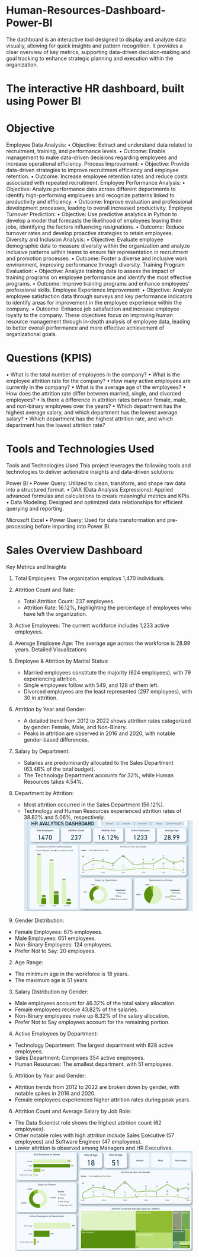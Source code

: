# Human-Resources-Dashboard-Power-BI
The dashboard is an interactive tool designed to display and analyze data visually, allowing for quick insights and pattern recognition. It provides a clear overview of key metrics, supporting data-driven decision-making and goal tracking to enhance strategic planning and execution within the organization.

# The interactive HR dashboard, built using Power BI

# Objective

Employee Data Analysis: • Objective: Extract and understand data related to recruitment, training, and performance levels. • Outcome: Enable management to make data-driven decisions regarding employees and increase operational efficiency.
Process Improvement: • Objective: Provide data-driven strategies to improve recruitment efficiency and employee retention. • Outcome: Increase employee retention rates and reduce costs associated with repeated recruitment.
Employee Performance Analysis: • Objective: Analyze performance data across different departments to identify high-performing employees and recognize patterns linked to productivity and efficiency. • Outcome: Improve evaluation and professional development processes, leading to overall increased productivity.
Employee Turnover Prediction: • Objective: Use predictive analytics in Python to develop a model that forecasts the likelihood of employees leaving their jobs, identifying the factors influencing resignations. • Outcome: Reduce turnover rates and develop proactive strategies to retain employees.
Diversity and Inclusion Analysis: • Objective: Evaluate employee demographic data to measure diversity within the organization and analyze inclusive patterns within teams to ensure fair representation in recruitment and promotion processes. • Outcome: Foster a diverse and inclusive work environment, improving performance through diversity.
Training Program Evaluation: • Objective: Analyze training data to assess the impact of training programs on employee performance and identify the most effective programs. • Outcome: Improve training programs and enhance employees' professional skills.
Employee Experience Improvement: • Objective: Analyze employee satisfaction data through surveys and key performance indicators to identify areas for improvement in the employee experience within the company. • Outcome: Enhance job satisfaction and increase employee loyalty to the company. These objectives focus on improving human resource management through in-depth analysis of employee data, leading to better overall performance and more effective achievement of organizational goals.


# Questions (KPIS)

• What is the total number of employees in the company?
• What is the employee attrition rate for the company?
• How many active employees are currently in the company?
• What is the average age of the employees?
• How does the attrition rate differ between married, single, and divorced employees?
• Is there a difference in attrition rates between female, male, and non-binary employees over the years?
• Which department has the highest average salary, and which department has the lowest average salary?
• Which department has the highest attrition rate, and which department has the lowest attrition rate?



# Tools and Technologies Used

Tools and Technologies Used
This project leverages the following tools and technologies to deliver actionable insights and data-driven solutions:

Power BI
• Power Query: Utilized to clean, transform, and shape raw data into a structured format.
• DAX (Data Analysis Expressions): Applied advanced formulas and calculations to create meaningful metrics and KPIs.
• Data Modeling: Designed and optimized data relationships for efficient querying and reporting.

Microsoft Excel
• Power Query: Used for data transformation and pre-processing before importing into Power BI.


# Sales Overview Dashboard

Key Metrics and Insights
1. Total Employees:
   The organization employs 1,470 individuals.
2. Attrition Count and Rate:
   - Total Attrition Count: 237 employees.
   - Attrition Rate: 16.12%, highlighting the percentage of employees who have left the organization.
3. Active Employees:
   The current workforce includes 1,233 active employees.
4. Average Employee Age:
   The average age across the workforce is 28.99 years.
Detailed Visualizations
1. Employee & Attrition by Marital Status:
   - Married employees constitute the majority (624 employees), with 79 experiencing attrition.
   - Single employees follow with 549, and 128 of them left.
   - Divorced employees are the least represented (297 employees), with 30 in attrition.
2. Attrition by Year and Gender:
   - A detailed trend from 2012 to 2022 shows attrition rates categorized by gender: Female, Male, and Non-Binary.
   - Peaks in attrition are observed in 2016 and 2020, with notable gender-based differences.
3. Salary by Department:
   - Salaries are predominantly allocated to the Sales Department (63.46% of the total budget).
   - The Technology Department accounts for 32%, while Human Resources takes 4.54%.
4. Department by Attrition:
   - Most attrition occurred in the Sales Department (56.12%).
   - Technology and Human Resources experienced attrition rates of 38.82% and 5.06%, respectively.
![Home.png](Home.png)


1. Gender Distribution:
- Female Employees: 675 employees.
- Male Employees: 651 employees.
- Non-Binary Employees: 124 employees.
- Prefer Not to Say: 20 employees.
2. Age Range:
- The minimum age in the workforce is 18 years.
- The maximum age is 51 years.
3. Salary Distribution by Gender:
- Male employees account for 46.32% of the total salary allocation.
- Female employees receive 43.82% of the salaries.
- Non-Binary employees make up 8.32% of the salary allocation.
- Prefer Not to Say employees account for the remaining portion.
4. Active Employees by Department:
- Technology Department: The largest department with 828 active employees.
- Sales Department: Comprises 354 active employees.
- Human Resources: The smallest department, with 51 employees.
5. Attrition by Year and Gender:
- Attrition trends from 2012 to 2022 are broken down by gender, with notable spikes in 2016 and 2020.
- Female employees experienced higher attrition rates during peak years.
6. Attrition Count and Average Salary by Job Role:
- The Data Scientist role shows the highest attrition count (62 employees).
- Other notable roles with high attrition include Sales Executive (57 employees) and Software Engineer (47 employees).
- Lower attrition is observed among Managers and HR Executives.
![Gender.png](Gender.png)






